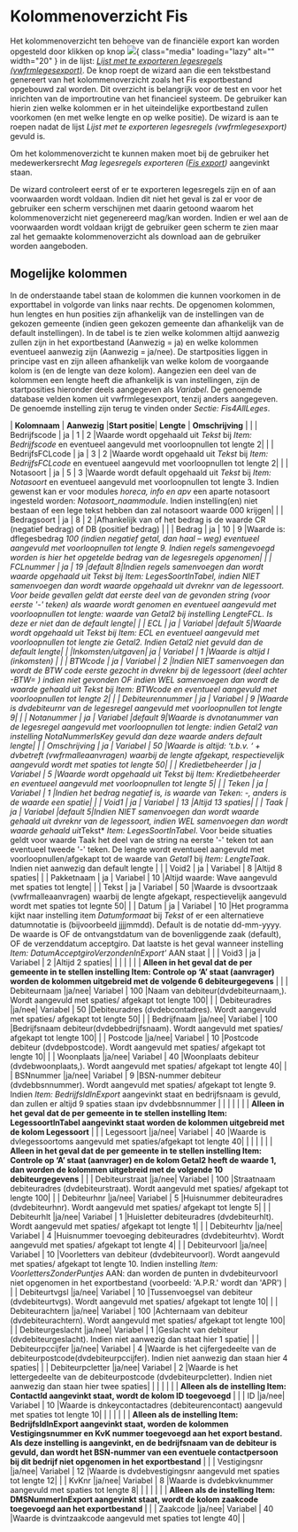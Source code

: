 # Kolommenoverzicht Fis

Het kolommenoverzicht ten behoeve van de financiële export kan worden opgesteld door klikken op knop ![](/docs/img/applicatiebeheer/instellen_inrichten/instellen_inrichten/schermdefinitie/lesgeven.png){ class="media" loading="lazy" alt="" width="20" } in de lijst: _[Lijst met te exporteren legesregels (vwfrmlegesexport)](/probleemoplossing/programmablokken/financiele_export/lijst_met_te_exporteren_legesregels.md)_. De knop roept de wizard aan die een tekstbestand genereert van het kolommenoverzicht zoals het Fis exportbestand opgebouwd zal worden. Dit overzicht is belangrijk voor de test en voor het inrichten van de importroutine van het financieel systeem. De gebruiker kan hierin zien welke kolommen er in het uiteindelijke exportbestand zullen voorkomen (en met welke lengte en op welke positie). De wizard is aan te roepen nadat de lijst _Lijst met te exporteren legesregels (vwfrmlegesexport)_ gevuld is.

Om het kolommenoverzicht te kunnen maken moet bij de gebruiker het medewerkersrecht _Mag legesregels exporteren ([Fis export](/probleemoplossing/programmablokken/financiele_export/README.md))_ aangevinkt staan.

De wizard controleert eerst of er te exporteren legesregels zijn en of aan voorwaarden wordt voldaan. Indien dit niet het geval is zal er voor de gebruiker een scherm verschijnen met daarin getoond waarom het kolommenoverzicht niet gegenereerd mag/kan worden. Indien er wel aan de voorwaarden wordt voldaan krijgt de gebruiker geen scherm te zien maar zal het gemaakte kolommenoverzicht als download aan de gebruiker worden aangeboden.

## Mogelijke kolommen

In de onderstaande tabel staan de kolommen die kunnen voorkomen in de exporttabel in volgorde van links naar rechts. De opgenomen kolommen, hun lengtes en hun posities zijn afhankelijk van de instellingen van de gekozen gemeente (indien geen gekozen gemeente dan afhankelijk van de default instellingen). In de tabel is te zien welke kolommen altijd aanwezig zullen zijn in het exportbestand (Aanwezig = ja) en welke kolommen eventueel aanwezig zijn (Aanwezig = ja/nee). De startposities liggen in principe vast en zijn alleen afhankelijk van welke kolom de voorgaande kolom is (en de lengte van deze kolom). Aangezien een deel van de kolommen een lengte heeft die afhankelijk is van instellingen, zijn de startposities hieronder deels aangegeven als _Variabel_. De genoemde database velden komen uit vwfrmlegesexport, tenzij anders aangegeven. De genoemde instelling zijn terug te vinden onder _Sectie: Fis4AllLeges_.

| **Kolomnaam** | **Aanwezig** |**Start positie**| **Lengte** | **Omschrijving** | |
| Bedrijfscode | ja | 1 | 2 |Waarde wordt opgehaald uit _Tekst_ bij _Item: Bedrijfscode_ en eventueel aangevuld met voorloopnullen tot lengte 2| |
| BedrijfsFCLcode | ja | 3 | 2 |Waarde wordt opgehaald uit _Tekst_ bij _Item: BedrijfsFCLcode_ en eventueel aangevuld met voorloopnullen tot lengte 2| |
| Notasoort | ja | 5 | 3 |Waarde wordt default opgehaald uit _Tekst_ bij _Item: Notasoort_ en eventueel aangevuld met voorloopnullen tot lengte 3. Indien gewenst kan er voor modules _horeca, info en apv_ een aparte notasoort ingesteld worden: _Notasoort_naammodule_. Indien instelling(en) niet bestaan of een lege tekst hebben dan zal notasoort waarde 000 krijgen| |
| Bedragsoort | ja | 8 | 2 |Afhankelijk van of het bedrag is de waarde CR (negatief bedrag) of DB (positief bedrag) | |
| Bedrag | ja | 10 | 9 |Waarde is: dflegesbedrag *100 (indien negatief getal, dan haal – weg) eventueel aangevuld met voorloopnullen tot lengte 9. Indien regels samengevoegd worden is hier het opgetelde bedrag van de legesregels opgenomen| |
| FCLnummer | ja | 19 |default 8|Indien regels samenvoegen dan wordt waarde opgehaald uit *Tekst* bij *Item: LegesSoortInTabel*, indien NIET samenvoegen dan wordt waarde opgehaald uit dvreknr van de legessoort. Voor beide gevallen geldt dat eerste deel van de gevonden string (voor eerste '-' teken) als waarde wordt genomen en eventueel aangevuld met voorloopnullen tot lengte: waarde van *Getal2* bij instelling *LengteFCL*. Is deze er niet dan de default lengte| |
| ECL | ja | Variabel |default 5|Waarde wordt opgehaald uit *Tekst* bij *Item: ECL* en eventueel aangevuld met voorloopnullen tot lengte zie *Getal2*. Indien *Getal2* niet gevuld dan de default lengte| |
|Inkomsten/uitgaven| ja | Variabel | 1 |Waarde is altijd I (inkomsten) | |
| BTWcode | ja | Variabel | 2 |Indien NIET samenvoegen dan wordt de BTW code eerste gezocht in dvreknr bij de legessoort (deel achter -BTW= ) indien niet gevonden OF indien WEL samenvoegen dan wordt de waarde gehaald uit *Tekst* bij *Item: BTWcode* en eventueel aangevuld met voorloopnullen tot lengte 2| |
| Debiteurennummer | ja | Variabel | 9 |Waarde is dvdebiteurnr van de legesregel aangevuld met voorloopnullen tot lengte 9| |
| Notanummer | ja | Variabel |default 9|Waarde is dvnotanummer van de legesregel aangevuld met voorloopnullen tot lengte: indien *Getal2* van instelling *NotaNummerIsKey* gevuld dan deze waarde anders default lengte| |
| Omschrijving | ja | Variabel | 50 |Waarde is altijd: ‘t.b.v. ‘ + dvbetreft (vwfrmalleaanvragen) waarbij de lengte afgekapt, respectievelijk aangevuld wordt met spaties tot lengte 50| |
| Kredietbeheerder | ja | Variabel | 5 |Waarde wordt opgehaald uit *Tekst* bij *Item: Kredietbeheerder* en eventueel aangevuld met voorloopnullen tot lengte 5| |
| Teken | ja | Variabel | 1 |Indien het bedrag negatief is, is waarde van Teken: -, anders is de waarde een spatie| |
| Void1 | ja | Variabel | 13 |Altijd 13 spaties| |
| Taak | ja | Variabel |default 5|Indien NIET samenvoegen dan wordt waarde gehaald uit dvreknr van de legessoort, indien WEL samenvoegen dan wordt waarde gehaald uit*Tekst\* _Item: LegesSoortInTabel_. Voor beide situaties geldt voor waarde Taak het deel van de string na eerste '-' teken tot aan eventueel tweede '-' teken. De lengte wordt eventueel aangevuld met voorloopnullen/afgekapt tot de waarde van _Getal1_ bij _Item: LengteTaak_. Indien niet aanwezig dan default lengte | |
| Void2 | ja | Variabel | 8 |Altijd 8 spaties| |
| Pakketnaam | ja | Variabel | 10 |Altijd waarde: Wave aangevuld met spaties tot lengte| |
| Tekst | ja | Variabel | 50 |Waarde is dvsoortzaak (vwfrmalleaanvragen) waarbij de lengte afgekapt, respectievelijk aangevuld wordt met spaties tot legnte 50| |
| Datum | ja | Variabel | 10 |Het programma kijkt naar instelling item _Datumformaat_ bij _Tekst_ of er een alternatieve datumnotatie is (bijvoorbeeld jjjjmmdd). Default is de notatie dd-mm-yyyy. De waarde is OF de ontvangstdatum van de bovenliggende zaak (default), OF de verzenddatum acceptgiro. Dat laatste is het geval wanneer instelling _Item: DatumAcceptgiroVerzondenInExport’_ AAN staat | |
| Void3 | ja | Variabel | 2 |Altijd 2 spaties| |
| | | | | **Alleen in het geval dat de per gemeente in te stellen instelling Item: Controle op ‘A’ staat (aanvrager) worden de kolommen uitgebreid met de volgende 6 debiteurgegevens** | |
| Debiteurnaam |ja/nee| Variabel | 100 |Naam van debiteur(dvdebiteurnaam,). Wordt aangevuld met spaties/ afgekapt tot lengte 100| |
| Debiteuradres |ja/nee| Variabel | 50 |Debiteuradres (dvdebcontadres). Wordt aangevuld met spaties/ afgekapt tot lengte 50| |
| Bedrijfnaam |ja/nee| Variabel | 100 |Bedrijfsnaam debiteur(dvdebbedrijfsnaam). Wordt aangevuld met spaties/ afgekapt tot lengte 100| |
| Postcode |ja/nee| Variabel | 10 |Postcode debiteur (dvdebpostcode). Wordt aangevuld met spaties/ afgekapt tot lengte 10| |
| Woonplaats |ja/nee| Variabel | 40 |Woonplaats debiteur (dvdebwoonplaats,). Wordt aangevuld met spaties/ afgekapt tot lengte 40| |
| BSNnummer |ja/nee| Variabel | 9 |BSN-nummer debiteur (dvdebbsnnummer). Wordt aangevuld met spaties/ afgekapt tot lengte 9. Indien _Item: BedrijfsIdInExport_ aangevinkt staat en bedrijfsnaam is gevuld, dan zullen er altijd 9 spaties staan ipv dvdebbsnnummer | |
| | | | | **Alleen in het geval dat de per gemeente in te stellen instelling Item: LegessoortInTabel aangevinkt staat worden de kolommen uitgebreid met de kolom Legessoort** | |
| Legessoort |ja/nee| Variabel | 40 |Waarde is dvlegessoortoms aangevuld met spaties/afgekapt tot lengte 40| |
| | | | | **Alleen in het geval dat de per gemeente in te stellen instelling Item: Controle op ‘A’ staat (aanvrager) en de kolom Getal2 heeft de waarde 1, dan worden de kolommen uitgebreid met de volgende 10 debiteurgegevens** | |
| Debiteurstraat |ja/nee| Variabel | 100 |Straatnaam debiteuradres (dvdebiteurstraat). Wordt aangevuld met spaties/ afgekapt tot lengte 100| |
| Debiteurhnr |ja/nee| Variabel | 5 |Huisnummer debiteuradres (dvdebiteurhnr). Wordt aangevuld met spaties/ afgekapt tot lengte 5| |
| Debiteurhlt |ja/nee| Variabel | 1 |Huisletter debiteuradres (dvdebiteurhlt). Wordt aangevuld met spaties/ afgekapt tot lengte 1| |
| Debiteurhtv |ja/nee| Variabel | 4 |Huisnummer toevoeging debiteuradres (dvdebiteurhtv). Wordt aangevuld met spaties/ afgekapt tot lengte 4| |
| Debiteurvoorl |ja/nee| Variabel | 10 |Voorletters van debiteur (dvdebiteurvoorl). Wordt aangevuld met spaties/ afgekapt tot lengte 10. Indien instelling _Item: VoorlettersZonderPuntjes_ AAN: dan worden de punten in dvdebiteurvoorl niet opgenomen in het exportbestand (voorbeeld: 'A.P.R.' wordt dan 'APR') | |
| Debiteurtvgsl |ja/nee| Variabel | 10 |Tussenvoegsel van debiteur (dvdebiteurtvgs). Wordt aangevuld met spaties/ afgekapt tot lengte 10| |
| Debiteurachtern |ja/nee| Variabel | 100 |Achternaam van debiteur (dvdebiteurachtern). Wordt aangevuld met spaties/ afgekapt tot lengte 100| |
| Debiteurgeslacht |ja/nee| Variabel | 1 |Geslacht van debiteur (dvdebiteurgeslacht). Indien niet aanwezig dan staat hier 1 spatie| |
| Debiteurpccijfer |ja/nee| Variabel | 4 |Waarde is het cijfergedeelte van de debiteurpostcode(dvdebiteurpccijfer). Indien niet aanwezig dan staan hier 4 spaties| |
| Debiteurpcletter |ja/nee| Variabel | 2 |Waarde is het lettergedeelte van de debiteurpostcode (dvdebiteurpcletter). Indien niet aanwezig dan staan hier twee spaties| |
| | | | | **Alleen als de instelling Item: ContactId aangevinkt staat, wordt de kolom ID toegevoegd** | |
| ID |ja/nee| Variabel | 10 |Waarde is dnkeycontactadres (debiteurencontact) aangevuld met spaties tot lengte 10| |
| | | | | **Alleen als de instelling Item: BedrijfsIdInExport aangevinkt staat, worden de kolommen Vestigingsnummer en KvK nummer toegevoegd aan het export bestand. Als deze instelling is aangevinkt, en de bedrijfsnaam van de debiteur is gevuld, dan wordt het BSN-nummer van een eventuele contactpersoon bij dit bedrijf niet opgenomen in het exportbestand** | |
| Vestigingsnr |ja/nee| Variabel | 12 |Waarde is dvdebvestigingsnr aangevuld met spaties tot lengte 12| |
| KvKnr |ja/nee| Variabel | 8 |Waarde is dvdebkvknummer aangevuld met spaties tot lengte 8| |
| | | | | **Alleen als de instelling Item: DMSNummerInExport aangevinkt staat, wordt de kolom zaakcode toegevoegd aan het exportbestand** | |
| Zaakcode |ja/nee| Variabel | 40 |Waarde is dvintzaakcode aangevuld met spaties tot lengte 40| |
